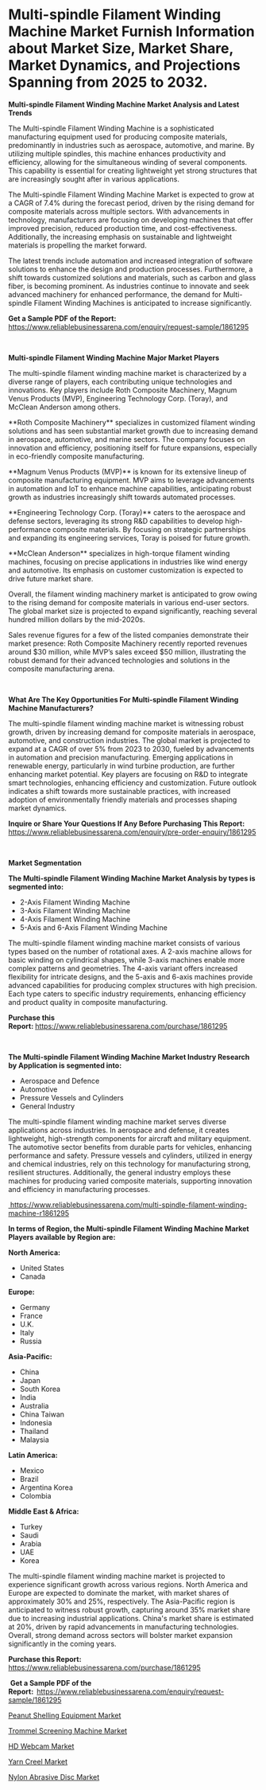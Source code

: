<p><h1>Multi-spindle Filament Winding Machine Market Furnish Information about Market Size, Market Share, Market Dynamics, and Projections Spanning from 2025 to 2032.</h1></p><p><strong>Multi-spindle Filament Winding Machine Market Analysis and Latest Trends</strong></p>
<p><p>The Multi-spindle Filament Winding Machine is a sophisticated manufacturing equipment used for producing composite materials, predominantly in industries such as aerospace, automotive, and marine. By utilizing multiple spindles, this machine enhances productivity and efficiency, allowing for the simultaneous winding of several components. This capability is essential for creating lightweight yet strong structures that are increasingly sought after in various applications.</p><p>The Multi-spindle Filament Winding Machine Market is expected to grow at a CAGR of 7.4% during the forecast period, driven by the rising demand for composite materials across multiple sectors. With advancements in technology, manufacturers are focusing on developing machines that offer improved precision, reduced production time, and cost-effectiveness. Additionally, the increasing emphasis on sustainable and lightweight materials is propelling the market forward. </p><p>The latest trends include automation and increased integration of software solutions to enhance the design and production processes. Furthermore, a shift towards customized solutions and materials, such as carbon and glass fiber, is becoming prominent. As industries continue to innovate and seek advanced machinery for enhanced performance, the demand for Multi-spindle Filament Winding Machines is anticipated to increase significantly.</p></p>
<p><strong>Get a Sample PDF of the Report:&nbsp;</strong> <a href="https://www.reliablebusinessarena.com/enquiry/request-sample/1861295?utm_campaign=2177&utm_medium=2&utm_source=Github&utm_content=ia&utm_term=28022025&utm_id=multi-spindle-filament-winding-machine">https://www.reliablebusinessarena.com/enquiry/request-sample/1861295</a></p>
<p>&nbsp;</p>
<p><strong>Multi-spindle Filament Winding Machine Major Market Players</strong></p>
<p><p>The multi-spindle filament winding machine market is characterized by a diverse range of players, each contributing unique technologies and innovations. Key players include Roth Composite Machinery, Magnum Venus Products (MVP), Engineering Technology Corp. (Toray), and McClean Anderson among others.</p><p>**Roth Composite Machinery** specializes in customized filament winding solutions and has seen substantial market growth due to increasing demand in aerospace, automotive, and marine sectors. The company focuses on innovation and efficiency, positioning itself for future expansions, especially in eco-friendly composite manufacturing.</p><p>**Magnum Venus Products (MVP)** is known for its extensive lineup of composite manufacturing equipment. MVP aims to leverage advancements in automation and IoT to enhance machine capabilities, anticipating robust growth as industries increasingly shift towards automated processes. </p><p>**Engineering Technology Corp. (Toray)** caters to the aerospace and defense sectors, leveraging its strong R&D capabilities to develop high-performance composite materials. By focusing on strategic partnerships and expanding its engineering services, Toray is poised for future growth.</p><p>**McClean Anderson** specializes in high-torque filament winding machines, focusing on precise applications in industries like wind energy and automotive. Its emphasis on customer customization is expected to drive future market share.</p><p>Overall, the filament winding machinery market is anticipated to grow owing to the rising demand for composite materials in various end-user sectors. The global market size is projected to expand significantly, reaching several hundred million dollars by the mid-2020s.</p><p>Sales revenue figures for a few of the listed companies demonstrate their market presence: Roth Composite Machinery recently reported revenues around $30 million, while MVP’s sales exceed $50 million, illustrating the robust demand for their advanced technologies and solutions in the composite manufacturing arena.</p></p>
<p>&nbsp;</p>
<p><strong>What Are The Key Opportunities For Multi-spindle Filament Winding Machine Manufacturers?</strong></p>
<p><p>The multi-spindle filament winding machine market is witnessing robust growth, driven by increasing demand for composite materials in aerospace, automotive, and construction industries. The global market is projected to expand at a CAGR of over 5% from 2023 to 2030, fueled by advancements in automation and precision manufacturing. Emerging applications in renewable energy, particularly in wind turbine production, are further enhancing market potential. Key players are focusing on R&D to integrate smart technologies, enhancing efficiency and customization. Future outlook indicates a shift towards more sustainable practices, with increased adoption of environmentally friendly materials and processes shaping market dynamics.</p></p>
<p><strong>Inquire or Share Your Questions If Any Before Purchasing This Report:</strong> <a href="https://www.reliablebusinessarena.com/enquiry/pre-order-enquiry/1861295?utm_campaign=2177&utm_medium=2&utm_source=Github&utm_content=ia&utm_term=28022025&utm_id=multi-spindle-filament-winding-machine">https://www.reliablebusinessarena.com/enquiry/pre-order-enquiry/1861295</a></p>
<p>&nbsp;</p>
<p><strong>Market Segmentation</strong></p>
<p><strong>The Multi-spindle Filament Winding Machine Market Analysis by types is segmented into:</strong></p>
<p><ul><li>2-Axis Filament Winding Machine</li><li>3-Axis Filament Winding Machine</li><li>4-Axis Filament Winding Machine</li><li>5-Axis and 6-Axis Filament Winding Machine</li></ul></p>
<p><p>The multi-spindle filament winding machine market consists of various types based on the number of rotational axes. A 2-axis machine allows for basic winding on cylindrical shapes, while 3-axis machines enable more complex patterns and geometries. The 4-axis variant offers increased flexibility for intricate designs, and the 5-axis and 6-axis machines provide advanced capabilities for producing complex structures with high precision. Each type caters to specific industry requirements, enhancing efficiency and product quality in composite manufacturing.</p></p>
<p><strong>Purchase this Report:&nbsp;</strong><a href="https://www.reliablebusinessarena.com/purchase/1861295?utm_campaign=2177&utm_medium=2&utm_source=Github&utm_content=ia&utm_term=28022025&utm_id=multi-spindle-filament-winding-machine">https://www.reliablebusinessarena.com/purchase/1861295</a></p>
<p>&nbsp;</p>
<p><strong>The Multi-spindle Filament Winding Machine Market Industry Research by Application is segmented into:</strong></p>
<p><ul><li>Aerospace and Defence</li><li>Automotive</li><li>Pressure Vessels and Cylinders</li><li>General Industry</li></ul></p>
<p><p>The multi-spindle filament winding machine market serves diverse applications across industries. In aerospace and defense, it creates lightweight, high-strength components for aircraft and military equipment. The automotive sector benefits from durable parts for vehicles, enhancing performance and safety. Pressure vessels and cylinders, utilized in energy and chemical industries, rely on this technology for manufacturing strong, resilient structures. Additionally, the general industry employs these machines for producing varied composite materials, supporting innovation and efficiency in manufacturing processes.</p></p>
<p><a href="https://www.reliablebusinessarena.com/multi-spindle-filament-winding-machine-r1861295?utm_campaign=2177&utm_medium=2&utm_source=Github&utm_content=ia&utm_term=28022025&utm_id=multi-spindle-filament-winding-machine">&nbsp;https://www.reliablebusinessarena.com/multi-spindle-filament-winding-machine-r1861295</a></p>
<p><strong>In terms of Region, the Multi-spindle Filament Winding Machine Market Players available by Region are:</strong></p>
<p>
    <p> <strong> North America: </strong>
        <ul>
            <li>United States</li>
            <li>Canada</li>
        </ul>
        </p> 
    <p> <strong> Europe: </strong>
        <ul>
            <li>Germany</li>
            <li>France</li>
            <li>U.K.</li>
            <li>Italy</li>
            <li>Russia</li>
        </ul>
        </p> 
    <p> <strong> Asia-Pacific: </strong>
        <ul>
            <li>China</li>
            <li>Japan</li>
            <li>South Korea</li>
            <li>India</li>
            <li>Australia</li>
            <li>China Taiwan</li>
            <li>Indonesia</li>
            <li>Thailand</li>
            <li>Malaysia</li>
        </ul>
        </p> 
    <p> <strong> Latin America: </strong>
        <ul>
            <li>Mexico</li>
            <li>Brazil</li>
            <li>Argentina Korea</li>
            <li>Colombia</li>
        </ul>
        </p> 
    <p> <strong> Middle East & Africa: </strong>
        <ul>
            <li>Turkey</li>
            <li>Saudi</li>
            <li>Arabia</li>
            <li>UAE</li>
            <li>Korea</li>
        </ul>
    </p>
    </p>
<p><p>The multi-spindle filament winding machine market is projected to experience significant growth across various regions. North America and Europe are expected to dominate the market, with market shares of approximately 30% and 25%, respectively. The Asia-Pacific region is anticipated to witness robust growth, capturing around 35% market share due to increasing industrial applications. China's market share is estimated at 20%, driven by rapid advancements in manufacturing technologies. Overall, strong demand across sectors will bolster market expansion significantly in the coming years.</p></p>
<p><strong>Purchase this Report: </strong><a href="https://www.reliablebusinessarena.com/purchase/1861295?utm_campaign=2177&utm_medium=2&utm_source=Github&utm_content=ia&utm_term=28022025&utm_id=multi-spindle-filament-winding-machine">https://www.reliablebusinessarena.com/purchase/1861295</a></p>
<p>&nbsp;<strong>Get a Sample PDF of the Report:&nbsp;&nbsp;</strong><a href="https://www.reliablebusinessarena.com/enquiry/request-sample/1861295?utm_campaign=2177&utm_medium=2&utm_source=Github&utm_content=ia&utm_term=28022025&utm_id=multi-spindle-filament-winding-machine">https://www.reliablebusinessarena.com/enquiry/request-sample/1861295</a></p>
<p><strong></strong></p>
<p><p><a href="https://github.com/mahnoor2003/Market-Research-Report-List-7/blob/main/peanut-shelling-equipment-market.md?utm_campaign=2177&utm_medium=2&utm_source=Github&utm_content=ia&utm_term=28022025&utm_id=multi-spindle-filament-winding-machine">Peanut Shelling Equipment Market</a></p><p><a href="https://github.com/BryceTownsendr/Market-Research-Report-List-7/blob/main/trommel-screening-machine-market.md?utm_campaign=2177&utm_medium=2&utm_source=Github&utm_content=ia&utm_term=28022025&utm_id=multi-spindle-filament-winding-machine">Trommel Screening Machine Market</a></p><p><a href="https://github.com/rubiogruis0p/Market-Research-Report-List-1/blob/main/hd-webcam-market.md?utm_campaign=2177&utm_medium=2&utm_source=Github&utm_content=ia&utm_term=28022025&utm_id=multi-spindle-filament-winding-machine">HD Webcam Market</a></p><p><a href="https://github.com/kaniselway4c/Market-Research-Report-List-1/blob/main/yarn-creel-market.md?utm_campaign=2177&utm_medium=2&utm_source=Github&utm_content=ia&utm_term=28022025&utm_id=multi-spindle-filament-winding-machine">Yarn Creel Market</a></p><p><a href="https://github.com/fulceclubbs2/Market-Research-Report-List-1/blob/main/nylon-abrasive-disc-market.md?utm_campaign=2177&utm_medium=2&utm_source=Github&utm_content=ia&utm_term=28022025&utm_id=multi-spindle-filament-winding-machine">Nylon Abrasive Disc Market</a></p></p>
